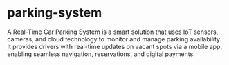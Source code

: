 # parking-system
A Real-Time Car Parking System is a smart solution that uses IoT sensors, cameras, and cloud technology to monitor and manage parking availability. It provides drivers with real-time updates on vacant spots via a mobile app, enabling seamless navigation, reservations, and digital payments. 
